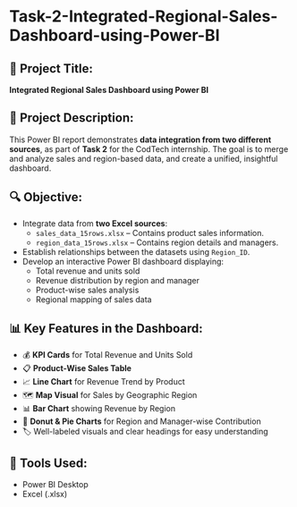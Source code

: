 # Task-2-Integrated-Regional-Sales-Dashboard-using-Power-BI
## 📄 Project Title:
**Integrated Regional Sales Dashboard using Power BI**

## 📁 Project Description:
This Power BI report demonstrates **data integration from two different sources**, as part of **Task 2** for the CodTech internship. The goal is to merge and analyze sales and region-based data, and create a unified, insightful dashboard.

## 🔍 Objective:
- Integrate data from **two Excel sources**:  
  - `sales_data_15rows.xlsx` – Contains product sales information.  
  - `region_data_15rows.xlsx` – Contains region details and managers.
- Establish relationships between the datasets using `Region_ID`.
- Develop an interactive Power BI dashboard displaying:
  - Total revenue and units sold
  - Revenue distribution by region and manager
  - Product-wise sales analysis
  - Regional mapping of sales data

## 📊 Key Features in the Dashboard:
- 💰 **KPI Cards** for Total Revenue and Units Sold  
- 📋 **Product-Wise Sales Table**  
- 📈 **Line Chart** for Revenue Trend by Product  
- 🗺️ **Map Visual** for Sales by Geographic Region  
- 📊 **Bar Chart** showing Revenue by Region  
- 🍩 **Donut & Pie Charts** for Region and Manager-wise Contribution  
- 🏷️ Well-labeled visuals and clear headings for easy understanding

## 🔗 Tools Used:
- Power BI Desktop  
- Excel (.xlsx)


